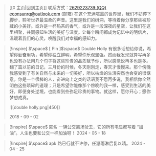 > [[0 主页|回到主页]]
> 联系方式：<a href="https://qm.qq.com/q/iA1sKuakak">2629223739 (QQ)</a> <a href="mailto:econsunrq@outlook.com">econsunrq@outlook.com (邮箱)</a>
> 在这个充满喧嚣的世界里，我们不妨停下脚步，聆听世界最温柔的声音。这里是我们的树洞，等待着你分享那些被珍藏的小美好。或许是一杯热茶的香气，或许是一段深夜的星空，让我们在这里相聚，共同感知生活的美好与温度。让每个瞬间都成为记忆中的明信片，温暖着我们的心灵，唤醒我们对幸福的感知力。

> [!inspire] $\space$ [ Pin ]$\space$ Double Holly
> 有很多话想给你说，希望你勤奋用功，希望你独立鲜明，希望你乐观坚强。然而我发现就算写再多也没有办法用几个句子将这些珍贵的品质赋予你，所以感觉说再多也是多。翻了篇以前的日记，三月份的时候，冬天刚刚走，春天才慢慢来。那个傍晚我感受到了有关自然与未来的一切美好，所以枯燥的生活突然也会变的很惬意。你是一个很棒的人，奋进向上之类的话语我不愿再多说，我相信你全然明白这些琐碎的道理；只是希望你能像那个傍晚的我一样，感受到生活的美好，即便身处逆境，也能看到些弥足珍贵的事物。就这样，愿你开心；愿你梦想成真。
>
> ![[double holly.png|450]]
> 
> 2018 - 09 - 02

> [!inspire] $\space$ 匿名
> 一辆公交离场驶去，它的所有电显都写着 “加油”。人生也要和公交一样加油呀！
> 2024 - 05 - 18

> [!inspire] $\space$ apk
> 路已行就不许停，任瀑雨淋后复以晴。
> 2024 - 04 - 25
